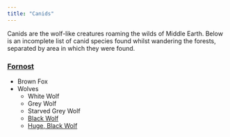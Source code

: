 ```yaml
---
title: "Canids"
---
```


Canids are the wolf-like creatures roaming the wilds of Middle Earth.
Below is an incomplete list of canid species found whilst wandering the
forests, separated by area in which they were found.

### [Fornost](Fornost "wikilink")

- Brown Fox
- Wolves
  - White Wolf
  - Grey Wolf
  - Starved Grey Wolf
  - [Black Wolf](http://www.mume.org/wiki/index.php/Black_wolf)
  - [Huge, Black
    Wolf](http://www.mume.org/wiki/index.php/Huge%2C_black_wolf)